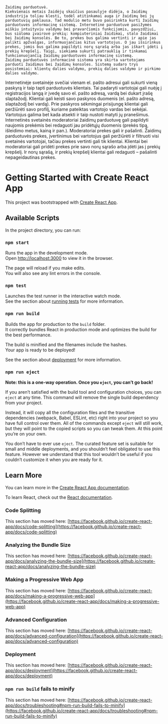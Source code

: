     Žaidimų parduotuvė.
    Kiekvienais metais žaidėjų skaičius pasaulyje didėja, o žaidimų industrija toliau klesti, todėl atitinkamai auga ir žaidimų bei jų parduotuvių paklausa. Tad modulio metu buvo pasirinkta kurti žaidimų parduotuvės informacinę sistemą. Internetinė parduotuvė pasižymės aiškiu intuityviu valdymu bei pravarčiomis funkcijomis, pavyzdžiui, bus siūloma įvairovė prekių: kompiuteriniai žaidimai, stalo žaidimai bei žaidimų konsolės. Be to, prekes bus galima vertinti ir apie jas palikti apžvalgas, informuojančias kitus vartotojus. O jau išsirinkus prekes, jomis bus galima papildyti norų sąrašą arba jas iškart įdėti į prekių krepšelį. Taigi, siekiama sukurti patrauklią ir tinkamai funkcionuojančią žaidimų parduotuvės informacinę sistemą.
    Žaidimų parduotuvės informacinė sistema yra skirta vartotojams parduoti žaidimus bei žaidimų konsoles. Sistemą sudaro trys posistemiai: klientų dalies valdymo, prekių dalies valdymo ir pirkimo dalies valdymo.
Internetinėje svetainėje svečiai vienam el. pašto adresui gali sukurti vieną paskyrą ir taip tapti parduotuvės klientais. Tai padaryti vartotojai gali nuėję į registracijos langą ir įvedę savo el. pašto adresą, vardą bei dukart įrašę slaptažodį. Klientai gali keisti savo paskyros duomenis (el. pašto adresą, slaptažodį bei vardą).
Prie paskyros sėkmingai prisijungę klientai gali peržiūrėti savo profilį, kuriame pateiktas vartotojo vardas bei sekėjai. Vartotojus galima bet kada atsekti ir taip nustoti matyti jų pranešimus.
Internetinės svetainės moderatoriai žaidimų parduotuvę gali papildyti naujomis prekėmis bei redaguoti jau pridėtųjų duomenis (prekės tipą, išleidimo metus, kainą ir pan.). Moderatoriai prekes gali ir pašalinti.
Žaidimų parduotuvės prekes, įvertinimus bei vartotojus gali peržiūrėti ir filtruoti visi svetainės vartotojai, tačiau prekes vertinti gali tik klientai.
Klientai bei moderatoriai gali pridėti prekes prie savo norų sąrašo arba įdėti jas į prekių krepšelį. Ir norų sąrašą, ir prekių krepšelį klientai gali redaguoti – pašalinti nepageidautinas prekes. 


# Getting Started with Create React App

This project was bootstrapped with [Create React App](https://github.com/facebook/create-react-app).

## Available Scripts

In the project directory, you can run:

### `npm start`

Runs the app in the development mode.\
Open [http://localhost:3000](http://localhost:3000) to view it in the browser.

The page will reload if you make edits.\
You will also see any lint errors in the console.

### `npm test`

Launches the test runner in the interactive watch mode.\
See the section about [running tests](https://facebook.github.io/create-react-app/docs/running-tests) for more information.

### `npm run build`

Builds the app for production to the `build` folder.\
It correctly bundles React in production mode and optimizes the build for the best performance.

The build is minified and the filenames include the hashes.\
Your app is ready to be deployed!

See the section about [deployment](https://facebook.github.io/create-react-app/docs/deployment) for more information.

### `npm run eject`

**Note: this is a one-way operation. Once you `eject`, you can’t go back!**

If you aren’t satisfied with the build tool and configuration choices, you can `eject` at any time. This command will remove the single build dependency from your project.

Instead, it will copy all the configuration files and the transitive dependencies (webpack, Babel, ESLint, etc) right into your project so you have full control over them. All of the commands except `eject` will still work, but they will point to the copied scripts so you can tweak them. At this point you’re on your own.

You don’t have to ever use `eject`. The curated feature set is suitable for small and middle deployments, and you shouldn’t feel obligated to use this feature. However we understand that this tool wouldn’t be useful if you couldn’t customize it when you are ready for it.

## Learn More

You can learn more in the [Create React App documentation](https://facebook.github.io/create-react-app/docs/getting-started).

To learn React, check out the [React documentation](https://reactjs.org/).

### Code Splitting

This section has moved here: [https://facebook.github.io/create-react-app/docs/code-splitting](https://facebook.github.io/create-react-app/docs/code-splitting)

### Analyzing the Bundle Size

This section has moved here: [https://facebook.github.io/create-react-app/docs/analyzing-the-bundle-size](https://facebook.github.io/create-react-app/docs/analyzing-the-bundle-size)

### Making a Progressive Web App

This section has moved here: [https://facebook.github.io/create-react-app/docs/making-a-progressive-web-app](https://facebook.github.io/create-react-app/docs/making-a-progressive-web-app)

### Advanced Configuration

This section has moved here: [https://facebook.github.io/create-react-app/docs/advanced-configuration](https://facebook.github.io/create-react-app/docs/advanced-configuration)

### Deployment

This section has moved here: [https://facebook.github.io/create-react-app/docs/deployment](https://facebook.github.io/create-react-app/docs/deployment)

### `npm run build` fails to minify

This section has moved here: [https://facebook.github.io/create-react-app/docs/troubleshooting#npm-run-build-fails-to-minify](https://facebook.github.io/create-react-app/docs/troubleshooting#npm-run-build-fails-to-minify)
